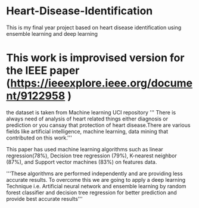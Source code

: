 # Heart-Disease-Identification
This is my final year project based on heart disease identification using ensemble learning and deep learning
# This work is improvised version for the IEEE paper  (https://ieeexplore.ieee.org/document/9122958 )
the dataset is taken from Machine learning UCI repository 
''' There is always need of analysis of heart related things either diagnosis or prediction or you cansay that protection of heart disease.There are various fields like artificial intelligence, machine learning, data mining that contributed on this work.''' 

This paper has used machine learning algorithms such as linear regression(78%), Decision tree regression (79%), K-nearest neighbor (87%), and Support vector machines (83%) on features data.

'''These algorithms are performed independently and are providing less accurate results. To overcome this we are going to apply a deep learning Technique i.e.
Artificial neural network and ensemble learning by random forest classifier and decision tree regression for better prediction and provide
best accurate results'''
